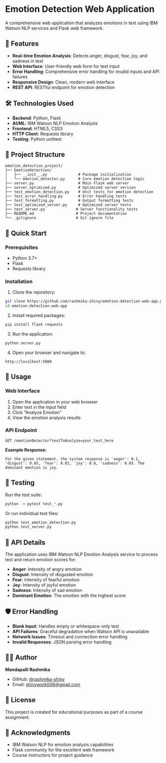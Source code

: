 # Emotion Detection Web Application

A comprehensive web application that analyzes emotions in text using IBM Watson NLP services and Flask web framework.

## 🚀 Features

- **Real-time Emotion Analysis**: Detects anger, disgust, fear, joy, and sadness in text
- **Web Interface**: User-friendly web form for text input
- **Error Handling**: Comprehensive error handling for invalid inputs and API failures
- **Responsive Design**: Clean, modern web interface
- **REST API**: RESTful endpoint for emotion detection

## 🛠️ Technologies Used

- **Backend**: Python, Flask
- **AI/ML**: IBM Watson NLP Emotion Analysis
- **Frontend**: HTML5, CSS3
- **HTTP Client**: Requests library
- **Testing**: Python unittest

## 📁 Project Structure

```
emotion_detection_project/
├── EmotionDetection/
│   ├── __init__.py              # Package initialization
│   └── emotion_detector.py      # Core emotion detection logic
├── server.py                    # Main Flask web server
├── server_optimized.py          # Optimized server version
├── test_emotion_detection.py    # Unit tests for emotion detection
├── test_error_handling.py       # Error handling tests
├── test_formatting.py           # Output formatting tests
├── test_optimized_server.py     # Optimized server tests
├── test_server.py              # Server functionality tests
├── README.md                   # Project documentation
└── .gitignore                  # Git ignore file
```

## 🚀 Quick Start

### Prerequisites
- Python 3.7+
- Flask
- Requests library

### Installation

1. Clone the repository:
```bash
git clone https://github.com/rashmika-shiny/emotion-detection-web-app.git
cd emotion-detection-web-app
```

2. Install required packages:
```bash
pip install flask requests
```

3. Run the application:
```bash
python server.py
```

4. Open your browser and navigate to:
```
http://localhost:5000
```

## 📖 Usage

### Web Interface
1. Open the application in your web browser
2. Enter text in the input field
3. Click "Analyze Emotion"
4. View the emotion analysis results

### API Endpoint
```
GET /emotionDetector?textToAnalyze=your_text_here
```

**Example Response:**
```
For the given statement, the system response is 'anger': 0.1, 'disgust': 0.05, 'fear': 0.02, 'joy': 0.8, 'sadness': 0.03. The dominant emotion is joy.
```

## 🧪 Testing

Run the test suite:
```bash
python -m pytest test_*.py
```

Or run individual test files:
```bash
python test_emotion_detection.py
python test_server.py
```

## 🔧 API Details

The application uses IBM Watson NLP Emotion Analysis service to process text and return emotion scores for:
- **Anger**: Intensity of angry emotion
- **Disgust**: Intensity of disgusted emotion  
- **Fear**: Intensity of fearful emotion
- **Joy**: Intensity of joyful emotion
- **Sadness**: Intensity of sad emotion
- **Dominant Emotion**: The emotion with the highest score

## 🛡️ Error Handling

- **Blank Input**: Handles empty or whitespace-only text
- **API Failures**: Graceful degradation when Watson API is unavailable
- **Network Issues**: Timeout and connection error handling
- **Invalid Responses**: JSON parsing error handling

## 👨‍💻 Author

**Mandapalli Rashmika**
- GitHub: [@rashmika-shiny](https://github.com/rashmika-shiny)
- Email: shinywork006@gmail.com

## 📄 License

This project is created for educational purposes as part of a course assignment.

## 🙏 Acknowledgments

- IBM Watson NLP for emotion analysis capabilities
- Flask community for the excellent web framework
- Course instructors for project guidance
